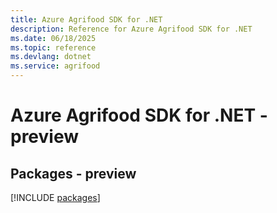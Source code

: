 ```yaml
---
title: Azure Agrifood SDK for .NET
description: Reference for Azure Agrifood SDK for .NET
ms.date: 06/18/2025
ms.topic: reference
ms.devlang: dotnet
ms.service: agrifood
---
```

# Azure Agrifood SDK for .NET - preview
## Packages - preview
[!INCLUDE [packages](agrifood-index.md)]